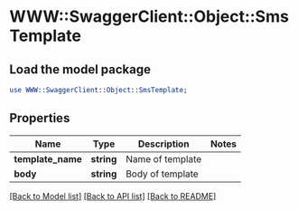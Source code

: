 # WWW::SwaggerClient::Object::SmsTemplate

## Load the model package
```perl
use WWW::SwaggerClient::Object::SmsTemplate;
```

## Properties
Name | Type | Description | Notes
------------ | ------------- | ------------- | -------------
**template_name** | **string** | Name of template | 
**body** | **string** | Body of template | 

[[Back to Model list]](../README.md#documentation-for-models) [[Back to API list]](../README.md#documentation-for-api-endpoints) [[Back to README]](../README.md)


